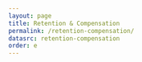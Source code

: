 ```yaml
---
layout: page
title: Retention & Compensation
permalink: /retention-compensation/
datasrc: retention-compensation
order: e
---
```


